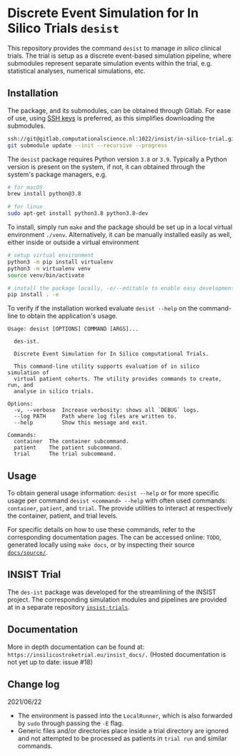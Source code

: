 # Discrete Event Simulation for In Silico Trials `desist`

This repository provides the command `desist` to manage *in silico* clinical
trials. The trial is setup as a discrete event-based simulation pipeline, where
submodules represent separate simulation events within the trial, e.g.
statistical analyses, numerical simulations, etc.

## Installation

The package, and its submodules, can be obtained through Gitlab. For ease of
use, using [SSH keys](https://docs.gitlab.com/ee/ssh/) is preferred, as this
simplifies downloading the submodules.

```bash
ssh://git@gitlab.computationalscience.nl:1022/insist/in-silico-trial.git
git submodule update --init --recursive --progress
```

The `desist` package requires Python version `3.8` or `3.9`. Typically a Python
version is present on the system, if not, it can obtained through the system's
package managers, e.g.

```bash
# for macOS
brew install python@3.8

# for linux
sudo apt-get install python3.8 python3.8-dev
```

To install, simply run `make` and the package should be set up in a local
virtual environment `./venv`. Alternatively, it can be manually installed easily
as well, either inside or outside a virtual environment

```bash
# setup virtual environment
python3 -m pip install virtualenv
python3 -m virtualenv venv
source venv/bin/activate

# install the package locally, -e/--editable to enable easy development
pip install . -e
```

To verify if the installation worked evaluate `desist --help` on the
command-line to obtain the application's usage.

```
Usage: desist [OPTIONS] COMMAND [ARGS]...

  des-ist.

  Discrete Event Simulation for In Silico computational Trials.

  This command-line utility supports evaluation of in silico simulation of
  virtual patient cohorts. The utility provides commands to create, run, and
  analyse in silico trials.

Options:
  -v, --verbose  Increase verbosity: shows all `DEBUG` logs.
  --log PATH     Path where log files are written to.
  --help         Show this message and exit.

Commands:
  container  The container subcommand.
  patient    The patient subcommand.
  trial      The trial subcommand.
```

## Usage

To obtain general usage information: `desist --help` or for more specific usage
per command `desist <command> --help` with often used commands: `container`,
`patient`, and `trial`. The provide utilities to interact at respectively the
container, patient, and trial levels.

For specific details on how to use these commands, refer to the corresponding
documentation pages. The can be accessed online: `TODO`, generated locally using
`make docs`, or by inspecting their source
[`docs/source/`](https://gitlab.computationalscience.nl/insist/in-silico-trial/-/tree/update-docs/docs/source).

## INSIST Trial

The `des-ist` package was developed for the streamlining of the INSIST
project. The corresponding simulation modules and pipelines are provided
at in a separate repository [`insist-trials`](https://gitlab.computationalscience.nl/insist/insist-trials).

## Documentation

More in depth documentation can be found at:
`https://insilicostroketrial.eu/insist_docs/.` (Hosted documentation is not yet
up to date: issue #18)

## Change log

2021/06/22

- The environment is passed into the `LocalRunner`, which is also forwarded by
  `sudo` through passing the `-E` flag.
- Generic files and/or directories place inside a trial directory are ignored
  and not attempted to be processed as patients in `trial run` and similar
  commands.
